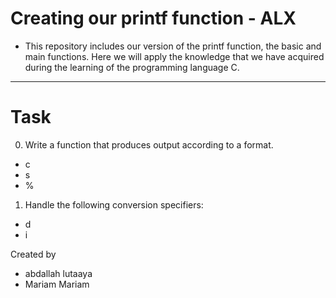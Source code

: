 **Creating our printf function - ALX**
============================
- This repository includes our version of the printf function, the basic and main functions.
Here we will apply the knowledge that we have acquired during the learning of the programming language C.

----------------------------
**Task**
======

0. Write a function that produces output according to a format.
- c
- s
- %

1. Handle the following conversion specifiers:
- d
- i

Created by
- abdallah lutaaya
- Mariam Mariam
